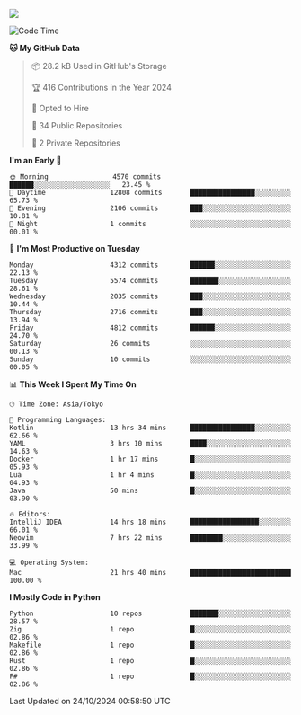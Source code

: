 ![](https://komarev.com/ghpvc/?username=kitagawa-hr)

<!--START_SECTION:waka-->
![Code Time](http://img.shields.io/badge/Code%20Time-1%2C144%20hrs%2017%20mins-blue)

**🐱 My GitHub Data** 

> 📦 28.2 kB Used in GitHub's Storage 
 > 
> 🏆 416 Contributions in the Year 2024
 > 
> 💼 Opted to Hire
 > 
> 📜 34 Public Repositories 
 > 
> 🔑 2 Private Repositories 
 > 
**I'm an Early 🐤** 

```text
🌞 Morning                4570 commits        ██████░░░░░░░░░░░░░░░░░░░   23.45 % 
🌆 Daytime                12808 commits       ████████████████░░░░░░░░░   65.73 % 
🌃 Evening                2106 commits        ███░░░░░░░░░░░░░░░░░░░░░░   10.81 % 
🌙 Night                  1 commits           ░░░░░░░░░░░░░░░░░░░░░░░░░   00.01 % 
```
📅 **I'm Most Productive on Tuesday** 

```text
Monday                   4312 commits        ██████░░░░░░░░░░░░░░░░░░░   22.13 % 
Tuesday                  5574 commits        ███████░░░░░░░░░░░░░░░░░░   28.61 % 
Wednesday                2035 commits        ███░░░░░░░░░░░░░░░░░░░░░░   10.44 % 
Thursday                 2716 commits        ███░░░░░░░░░░░░░░░░░░░░░░   13.94 % 
Friday                   4812 commits        ██████░░░░░░░░░░░░░░░░░░░   24.70 % 
Saturday                 26 commits          ░░░░░░░░░░░░░░░░░░░░░░░░░   00.13 % 
Sunday                   10 commits          ░░░░░░░░░░░░░░░░░░░░░░░░░   00.05 % 
```


📊 **This Week I Spent My Time On** 

```text
🕑︎ Time Zone: Asia/Tokyo

💬 Programming Languages: 
Kotlin                   13 hrs 34 mins      ████████████████░░░░░░░░░   62.66 % 
YAML                     3 hrs 10 mins       ████░░░░░░░░░░░░░░░░░░░░░   14.63 % 
Docker                   1 hr 17 mins        █░░░░░░░░░░░░░░░░░░░░░░░░   05.93 % 
Lua                      1 hr 4 mins         █░░░░░░░░░░░░░░░░░░░░░░░░   04.93 % 
Java                     50 mins             █░░░░░░░░░░░░░░░░░░░░░░░░   03.90 % 

🔥 Editors: 
IntelliJ IDEA            14 hrs 18 mins      █████████████████░░░░░░░░   66.01 % 
Neovim                   7 hrs 22 mins       ████████░░░░░░░░░░░░░░░░░   33.99 % 

💻 Operating System: 
Mac                      21 hrs 40 mins      █████████████████████████   100.00 % 
```

**I Mostly Code in Python** 

```text
Python                   10 repos            ███████░░░░░░░░░░░░░░░░░░   28.57 % 
Zig                      1 repo              █░░░░░░░░░░░░░░░░░░░░░░░░   02.86 % 
Makefile                 1 repo              █░░░░░░░░░░░░░░░░░░░░░░░░   02.86 % 
Rust                     1 repo              █░░░░░░░░░░░░░░░░░░░░░░░░   02.86 % 
F#                       1 repo              █░░░░░░░░░░░░░░░░░░░░░░░░   02.86 % 
```




 Last Updated on 24/10/2024 00:58:50 UTC
<!--END_SECTION:waka-->
